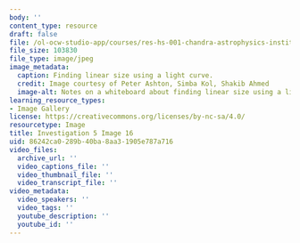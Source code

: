 ```yaml
---
body: ''
content_type: resource
draft: false
file: /ol-ocw-studio-app/courses/res-hs-001-chandra-astrophysics-institute/mithfh_chandra_inv5_siecl2.jpg
file_size: 103830
file_type: image/jpeg
image_metadata:
  caption: Finding linear size using a light curve.
  credit: Image courtesy of Peter Ashton, Simba Kol, Shakib Ahmed
  image-alt: Notes on a whiteboard about finding linear size using a light curve
learning_resource_types:
- Image Gallery
license: https://creativecommons.org/licenses/by-nc-sa/4.0/
resourcetype: Image
title: Investigation 5 Image 16
uid: 86242ca0-289b-40ba-8aa3-1905e787a716
video_files:
  archive_url: ''
  video_captions_file: ''
  video_thumbnail_file: ''
  video_transcript_file: ''
video_metadata:
  video_speakers: ''
  video_tags: ''
  youtube_description: ''
  youtube_id: ''
---
```

